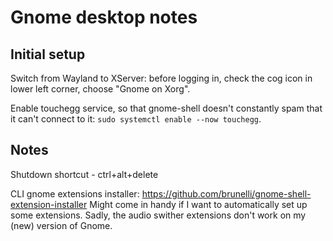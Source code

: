 Gnome desktop notes
===================

## Initial setup

Switch from Wayland to XServer: before logging in, check the cog icon in lower left corner, choose "Gnome on Xorg".

Enable touchegg service, so that gnome-shell doesn't constantly spam that it can't connect to it: `sudo systemctl enable --now touchegg`.

## Notes

Shutdown shortcut - ctrl+alt+delete

CLI gnome extensions installer: https://github.com/brunelli/gnome-shell-extension-installer
Might come in handy if I want to automatically set up some extensions.
Sadly, the audio swither extensions don't work on my (new) version of Gnome.
